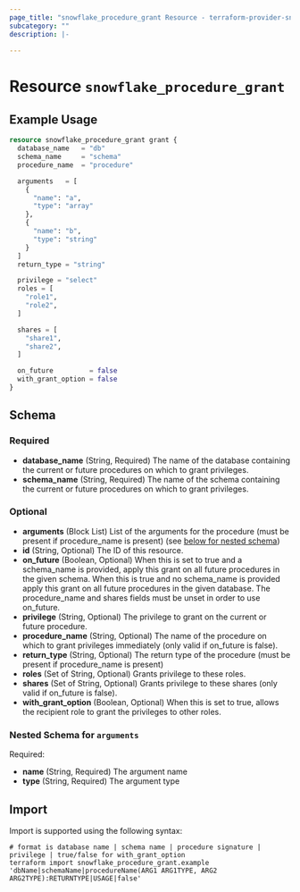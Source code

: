 ```yaml
---
page_title: "snowflake_procedure_grant Resource - terraform-provider-snowflake-back"
subcategory: ""
description: |-
  
---
```


# Resource `snowflake_procedure_grant`



## Example Usage

```terraform
resource snowflake_procedure_grant grant {
  database_name   = "db"
  schema_name     = "schema"
  procedure_name  = "procedure"

  arguments   = [
    {
      "name": "a",
      "type": "array"
    },
    {
      "name": "b",
      "type": "string"
    }
  ]
  return_type = "string"

  privilege = "select"
  roles = [
    "role1",
    "role2",
  ]

  shares = [
    "share1",
    "share2",
  ]

  on_future         = false
  with_grant_option = false
}
```

## Schema

### Required

- **database_name** (String, Required) The name of the database containing the current or future procedures on which to grant privileges.
- **schema_name** (String, Required) The name of the schema containing the current or future procedures on which to grant privileges.

### Optional

- **arguments** (Block List) List of the arguments for the procedure (must be present if procedure_name is present) (see [below for nested schema](#nestedblock--arguments))
- **id** (String, Optional) The ID of this resource.
- **on_future** (Boolean, Optional) When this is set to true and a schema_name is provided, apply this grant on all future procedures in the given schema. When this is true and no schema_name is provided apply this grant on all future procedures in the given database. The procedure_name and shares fields must be unset in order to use on_future.
- **privilege** (String, Optional) The privilege to grant on the current or future procedure.
- **procedure_name** (String, Optional) The name of the procedure on which to grant privileges immediately (only valid if on_future is false).
- **return_type** (String, Optional) The return type of the procedure (must be present if procedure_name is present)
- **roles** (Set of String, Optional) Grants privilege to these roles.
- **shares** (Set of String, Optional) Grants privilege to these shares (only valid if on_future is false).
- **with_grant_option** (Boolean, Optional) When this is set to true, allows the recipient role to grant the privileges to other roles.

<a id="nestedblock--arguments"></a>
### Nested Schema for `arguments`

Required:

- **name** (String, Required) The argument name
- **type** (String, Required) The argument type

## Import

Import is supported using the following syntax:

```shell
# format is database name | schema name | procedure signature | privilege | true/false for with_grant_option
terraform import snowflake_procedure_grant.example 'dbName|schemaName|procedureName(ARG1 ARG1TYPE, ARG2 ARG2TYPE):RETURNTYPE|USAGE|false'
```
